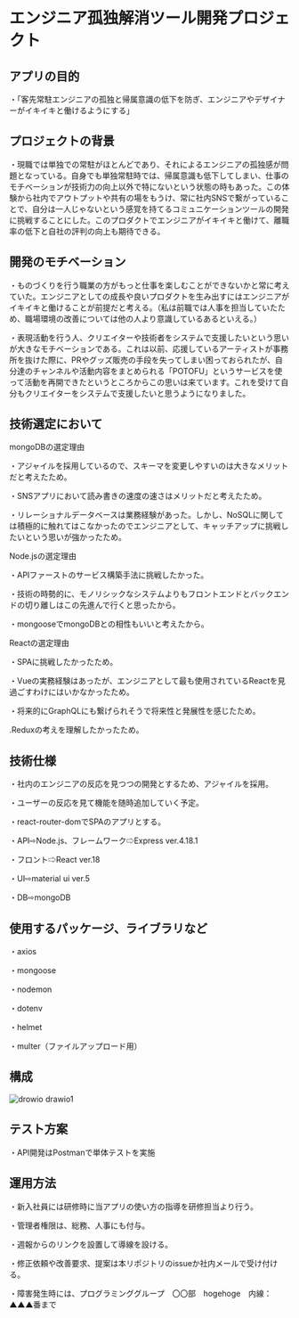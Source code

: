# エンジニア孤独解消ツール開発プロジェクト


## アプリの目的

・「客先常駐エンジニアの孤独と帰属意識の低下を防ぎ、エンジニアやデザイナーがイキイキと働けるようにする」

## プロジェクトの背景

・現職では単独での常駐がほとんどであり、それによるエンジニアの孤独感が問題となっている。自身でも単独常駐時では、帰属意識も低下してしまい、仕事のモチベーションが技術力の向上以外で特にないという状態の時もあった。この体験から社内でアウトプットや共有の場をもうけ、常に社内SNSで繋がっていることで、自分は一人じゃないという感覚を持てるコミュニケーションツールの開発に挑戦することにした。このプロダクトでエンジニアがイキイキと働けて、離職率の低下と自社の評判の向上も期待できる。

## 開発のモチベーション
・ものづくりを行う職業の方がもっと仕事を楽しむことができないかと常に考えていた。エンジニアとしての成長や良いプロダクトを生み出すにはエンジニアがイキイキと働けることが前提だと考える。（私は前職では人事を担当していたため、職場環境の改善については他の人より意識しているあるといえる。）

・表現活動を行う人、クリエイターや技術者をシステムで支援したいという思いが大きなモチベーションである。これは以前、応援しているアーティストが事務所を抜けた際に、PRやグッズ販売の手段を失ってしまい困っておられたが、自分達のチャンネルや活動内容をまとめられる「POTOFU」というサービスを使って活動を再開できたというところからこの思いは来ています。これを受けて自分もクリエイターをシステムで支援したいと思うようになりました。


## 技術選定において

mongoDBの選定理由

・アジャイルを採用しているので、スキーマを変更しやすいのは大きなメリットだと考えたため。

・SNSアプリにおいて読み書きの速度の速さはメリットだと考えたため。

・リレーショナルデータベースは業務経験があった。しかし、NoSQLに関しては積極的に触れてはこなかったのでエンジニアとして、キャッチアップに挑戦したいという思いが強かったため。

Node.jsの選定理由

・APIファーストのサービス構築手法に挑戦したかった。

・技術の時勢的に、モノリシックなシステムよりもフロントエンドとバックエンドの切り離しはこの先進んで行くと思ったから。

・mongooseでmongoDBとの相性もいいと考えたから。

Reactの選定理由

・SPAに挑戦したかったため。

・Vueの実務経験はあったが、エンジニアとして最も使用されているReactを見過ごすわけにはいかなかったため。

・将来的にGraphQLにも繋げられそうで将来性と発展性を感じたため。

.Reduxの考えを理解したかったため。


## 技術仕様

・社内のエンジニアの反応を見つつの開発とするため、アジャイルを採用。

・ユーザーの反応を見て機能を随時追加していく予定。

・react-router-domでSPAのアプリとする。

・API⇨Node.js、フレームワーク⇨Express ver.4.18.1

・フロント⇨React ver.18

・UI⇨material ui ver.5

・DB⇨mongoDB



## 使用するパッケージ、ライブラリなど
・axios

・mongoose

・nodemon

・dotenv

・helmet

・multer（ファイルアップロード用）

## 構成


![drowio drawio1](https://user-images.githubusercontent.com/53164570/186108099-3a290a6f-170f-4ef7-bddd-987b15d2667a.png)



## テスト方案
・API開発はPostmanで単体テストを実施

## 運用方法
・新入社員には研修時に当アプリの使い方の指導を研修担当より行う。

・管理者権限は、総務、人事にも付与。

・週報からのリンクを設置して導線を設ける。

・修正依頼や改善要求、提案は本リポジトリのissueか社内メールで受け付ける。

・障害発生時には、プログラミンググループ　〇〇部　hogehoge　内線：▲▲▲番まで



